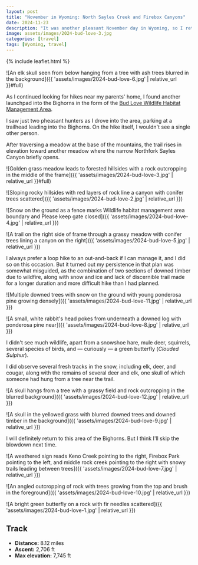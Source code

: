 ```yaml
---
layout: post
title: "November in Wyoming: North Sayles Creek and Firebox Canyons"
date: 2024-11-23
description: "It was another pleasant November day in Wyoming, so I returned to the Bighorns for a Saturday hike. This one ended up taking longer than I expected, as I negotiated two areas of significant blowdown from wildfires."
image: assets/images/2024-bud-love-3.jpg
categories: [travel]
tags: [Wyoming, travel]
---
```


{% include leaflet.html %}

![An elk skull seen from below hanging from a tree with ash trees blurred in the background]({{ 'assets/images/2024-bud-love-6.jpg' | relative_url }}#full)

As I continued looking for hikes near my parents' home, I found another launchpad into the Bighorns in the form of the [Bud Love Wildlife Habitat Management Area](https://wgfd.wyo.gov/Public-Access/WHMA/WHMA/Bud-Love).

I saw just two pheasant hunters as I drove into the area, parking at a trailhead leading into the Bighorns. On the hike itself, I wouldn't see a single other person. 

After traversing a meadow at the base of the mountains, the trail rises in elevation toward another meadow where the narrow Northfork Sayles Canyon briefly opens.

![Golden grass meadow leads to forested hillsides with a rock outcropping in the middle of the frame]({{ 'assets/images/2024-bud-love-3.jpg' | relative_url }}#full)

![Sloping rocky hillsides with red layers of rock line a canyon with conifer trees scattered]({{ 'assets/images/2024-bud-love-2.jpg' | relative_url }})

![Snow on the ground as a fence marks Wildlife habitat management area boundary and Please keep gate closed]({{ 'assets/images/2024-bud-love-4.jpg' | relative_url }})

![A trail on the right side of frame through a grassy meadow with conifer trees lining a canyon on the right]({{ 'assets/images/2024-bud-love-5.jpg' | relative_url }})

I always prefer a loop hike to an out-and-back if I can manage it, and I did so on this occasion. But it turned out my persistence in that plan was somewhat misguided, as the combination of two sections of downed timber due to wildfire, along with snow and ice and lack of discernible trail made for a longer duration and more difficult hike than I had planned.

![Multiple downed trees with snow on the ground with young ponderosa pine growing densely]({{ 'assets/images/2024-bud-love-11.jpg' | relative_url }})

![A small, white rabbit's head pokes from underneath a downed log with ponderosa pine near]({{ 'assets/images/2024-bud-love-8.jpg' | relative_url }})

I didn't see much wildlife, apart from a snowshoe hare, mule deer, squirrels, several species of birds, and — curiously — a green butterfly (*Clouded Sulphur*). 

I did observe several fresh tracks in the snow, including elk, deer, and cougar, along with the remains of several deer and elk, one skull of which someone had hung from a tree near the trail.

![A skull hangs from a tree with a grassy field and rock outcropping in the blurred background]({{ 'assets/images/2024-bud-love-12.jpg' | relative_url }})

![A skull in the yellowed grass with blurred downed trees and downed timber in the background]({{ 'assets/images/2024-bud-love-9.jpg' | relative_url }})

I will definitely return to this area of the Bighorns. But I think I'll skip the blowdown next time.

![A weathered sign reads Keno Creek pointing to the right, Firebox Park pointing to the left, and middle rock creek pointing to the right with snowy trails leading between trees]({{ 'assets/images/2024-bud-love-7.jpg' | relative_url }})

![An angled outcropping of rock with trees growing from the top and brush in the foreground]({{ 'assets/images/2024-bud-love-10.jpg' | relative_url }})

![A bright green butterfly on a rock with fir needles scattered]({{ 'assets/images/2024-bud-love-1.jpg' | relative_url }})

## Track

- **Distance:** 8.12 miles
- **Ascent:** 2,706 ft
- **Max elevation:** 7,745 ft

<div class="map" id="map"></div>

<script>
    var map = L.map('map').setView([44.40764, -106.91677], 13)   
    var budTrack = {% include data/2024/2024-bud-love.html %} 

        L.tileLayer('{{ site.data.maptiles.tiles }}', {
        attribution: '{{ site.data.maptiles.attribution }}',
        subdomains: 'abcd',
        maxZoom: {{ site.data.maptiles.max-zoom }}
        }).addTo(map);

        L.geoJSON(budTrack, {color: '{{ site.data.maptiles.color }}'}).addTo(map);
</script>